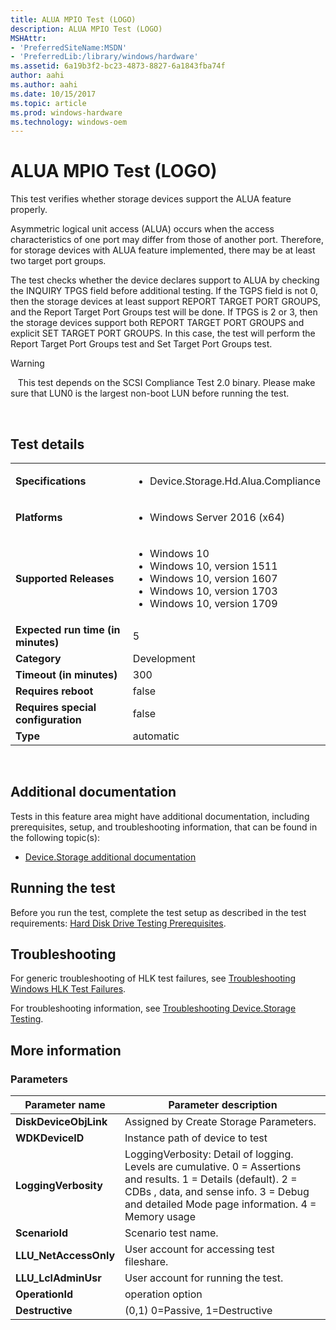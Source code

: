 ```yaml
---
title: ALUA MPIO Test (LOGO)
description: ALUA MPIO Test (LOGO)
MSHAttr:
- 'PreferredSiteName:MSDN'
- 'PreferredLib:/library/windows/hardware'
ms.assetid: 6a19b3f2-bc23-4873-8827-6a1843fba74f
author: aahi
ms.author: aahi
ms.date: 10/15/2017
ms.topic: article
ms.prod: windows-hardware
ms.technology: windows-oem
---
```


# <span id="p_hlk_test.849bcee9-3305-4889-9645-8c4470f60d9c"></span>ALUA MPIO Test (LOGO)


This test verifies whether storage devices support the ALUA feature properly.

Asymmetric logical unit access (ALUA) occurs when the access characteristics of one port may differ from those of another port. Therefore, for storage devices with ALUA feature implemented, there may be at least two target port groups.

The test checks whether the device declares support to ALUA by checking the INQUIRY TPGS field before additional testing. If the TGPS field is not 0, then the storage devices at least support REPORT TARGET PORT GROUPS, and the Report Target Port Groups test will be done. If TPGS is 2 or 3, then the storage devices support both REPORT TARGET PORT GROUPS and explicit SET TARGET PORT GROUPS. In this case, the test will perform the Report Target Port Groups test and Set Target Port Groups test.

>[!WARNING]
>  
This test depends on the SCSI Compliance Test 2.0 binary. Please make sure that LUN0 is the largest non-boot LUN before running the test.

 

## Test details
|||
|---|---|
| **Specifications**  | <ul><li>Device.Storage.Hd.Alua.Compliance</li></ul> |  
| **Platforms**   | <ul><li>Windows Server 2016 (x64)</li></ul> |
| **Supported Releases** | <ul><li>Windows 10</li><li>Windows 10, version 1511</li><li>Windows 10, version 1607</li><li>Windows 10, version 1703</li><li>Windows 10, version 1709</li></ul> |
|**Expected run time (in minutes)**| 5 |
|**Category**| Development |
|**Timeout (in minutes)**| 300 |
|**Requires reboot**| false |
|**Requires special configuration**| false |
|**Type**| automatic |

 

## <span id="Additional_documentation"></span><span id="additional_documentation"></span><span id="ADDITIONAL_DOCUMENTATION"></span>Additional documentation


Tests in this feature area might have additional documentation, including prerequisites, setup, and troubleshooting information, that can be found in the following topic(s):

-   [Device.Storage additional documentation](device-storage-additional-documentation.md)

## <span id="Running_the_test"></span><span id="running_the_test"></span><span id="RUNNING_THE_TEST"></span>Running the test


Before you run the test, complete the test setup as described in the test requirements: [Hard Disk Drive Testing Prerequisites](hard-disk-drive-testing-prerequisites.md).

## <span id="Troubleshooting"></span><span id="troubleshooting"></span><span id="TROUBLESHOOTING"></span>Troubleshooting


For generic troubleshooting of HLK test failures, see [Troubleshooting Windows HLK Test Failures](..\user\troubleshooting-windows-hlk-test-failures.md).

For troubleshooting information, see [Troubleshooting Device.Storage Testing](troubleshooting-devicestorage-testing.md).

## <span id="More_information"></span><span id="more_information"></span><span id="MORE_INFORMATION"></span>More information


### <span id="Parameters"></span><span id="parameters"></span><span id="PARAMETERS"></span>Parameters

| Parameter name         | Parameter description                                                                                                                                                                                          |
|------------------------|----------------------------------------------------------------------------------------------------------------------------------------------------------------------------------------------------------------|
| **DiskDeviceObjLink**  | Assigned by Create Storage Parameters.                                                                                                                                                                         |
| **WDKDeviceID**        | Instance path of device to test                                                                                                                                                                                |
| **LoggingVerbosity**   | LoggingVerbosity: Detail of logging. Levels are cumulative. 0 = Assertions and results. 1 = Details (default). 2 = CDBs , data, and sense info. 3 = Debug and detailed Mode page information. 4 = Memory usage |
| **ScenarioId**         | Scenario test name.                                                                                                                                                                                            |
| **LLU\_NetAccessOnly** | User account for accessing test fileshare.                                                                                                                                                                     |
| **LLU\_LclAdminUsr**   | User account for running the test.                                                                                                                                                                             |
| **OperationId**        | operation option                                                                                                                                                                                               |
| **Destructive**        | (0,1) 0=Passive, 1=Destructive                                                                                                                                                                                 |

 

 

 






